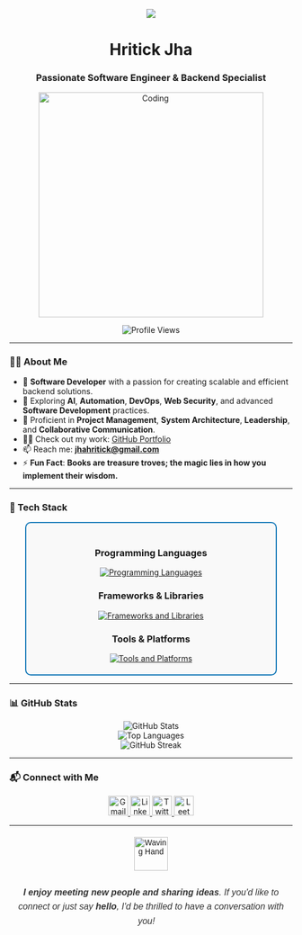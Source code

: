 
<p align="center"><img src="https://i.imgur.com/A6bWGFl.gif"/></p>
<h1 align="center">Hritick Jha</h1>
<h3 align="center">Passionate Software Engineer & Backend Specialist</h3>

<div align="center">
  <img alt="Coding" width="400" src="https://media1.giphy.com/media/qgQUggAC3Pfv687qPC/giphy.gif?cid=790b76118df290e2b23901b41121cac94b9b4e8db24db04b&rid=giphy.gif&ct=g">
</div>

<p align="center">
  <img src="https://komarev.com/ghpvc/?username=hritickjha&label=Profile%20Views&color=0e75b6&style=flat" alt="Profile Views" />
</p>

---

### 👨‍💻 About Me  
- 🔭 **Software Developer** with a passion for creating scalable and efficient backend solutions.  
- 🌱 Exploring **AI**, **Automation**, **DevOps**, **Web Security**, and advanced **Software Development** practices.  
- 🤝 Proficient in **Project Management**, **System Architecture**, **Leadership**, and **Collaborative Communication**.  
- 👨‍💻 Check out my work: [GitHub Portfolio](https://github.com/Hritickjha)  
- 📫 Reach me: **jhahritick@gmail.com**  
- ⚡ **Fun Fact**: **Books are treasure troves; the magic lies in how you implement their wisdom.**  

---

### 💼 Tech Stack  
<div align="center" style="border: 2px solid #0e75b6; border-radius: 10px; padding: 20px; max-width: 80%; margin: 0 auto; background-color: #f9f9f9;">
  <!-- Programming Languages -->
  <h3>Programming Languages</h3>
  <a href="https://skillicons.dev" target="_blank">
    <img src="https://skillicons.dev/icons?i=c,cpp,cs,r,javascript,java,typescript,python,html,css,php,go" alt="Programming Languages" />
  </a>
  
  <!-- Frameworks & Libraries -->
  <h3>Frameworks & Libraries</h3>
  <a href="https://skillicons.dev" target="_blank">
    <img src="https://skillicons.dev/icons?i=django,laravel,express,next,react,tailwind,nodejs,bootstrap,rest" alt="Frameworks and Libraries" />
  </a>
  
  <!-- Tools & Platforms -->
  <h3>Tools & Platforms</h3>
  <a href="https://skillicons.dev" target="_blank">
    <img src="https://skillicons.dev/icons?i=aws,jenkins,docker,git,github,figma,azure,bitbucket,kubernetes,vscode,visualstudio,wordpress," alt="Tools and Platforms" />
  </a>
</div>


---

### 📊 GitHub Stats  
<div align="center">
  <img src="https://github-readme-stats.vercel.app/api?username=hritickjha&show_icons=true&theme=radical&locale=en" alt="GitHub Stats" />
  <br />
  <img src="https://github-readme-stats.vercel.app/api/top-langs?username=hritickjha&show_icons=true&locale=en&layout=compact&theme=radical" alt="Top Languages" />
  <br />
  <img src="https://github-readme-streak-stats.herokuapp.com/?user=hritickjha&theme=radical" alt="GitHub Streak" />
</div>

---

### 📬 Connect with Me  
<div align="center">
  <a href="mailto:jhahritick@gmail.com" target="_blank">
    <img src="https://img.shields.io/static/v1?message=Gmail&logo=gmail&label=&color=D14836&logoColor=white&style=for-the-badge" height="35" alt="Gmail" />
  </a>
  <a href="https://www.linkedin.com/in/hritickjha/" target="_blank">
    <img src="https://img.shields.io/static/v1?message=LinkedIn&logo=linkedin&label=&color=0077B5&logoColor=white&style=for-the-badge" height="35" alt="LinkedIn" />
  </a>
  <a href="https://twitter.com/JhaHritick" target="_blank">
    <img src="https://img.shields.io/static/v1?message=Twitter&logo=twitter&label=&color=1DA1F2&logoColor=white&style=for-the-badge" height="35" alt="Twitter" />
  </a>
  </a>
<a href="https://leetcode.com/u/hritickjha/" target="_blank">
  <img src="https://img.shields.io/static/v1?message=LeetCode&logo=leetcode&label=&color=FFA116&logoColor=white&style=for-the-badge" height="35" alt="LeetCode Profile" />
</a>
</div>

---

<div align="center" style="font-family: Arial, sans-serif; margin-top: 20px;">
  <img src="https://media.giphy.com/media/LnQjpWaON8nhr21vNW/giphy.gif" alt="Waving Hand" width="60" style="margin-bottom: 10px;">
  <p style="font-size: 16px; color: #333; line-height: 1.6;">
    <em>
     <b>I enjoy meeting new people and sharing ideas</b>. If you'd like to connect or just say 
<b>hello</b>, I'd be thrilled to have a conversation with you! <span style="color: #ff4500;">🌟</span>
    </em>
  </p>
</div>

